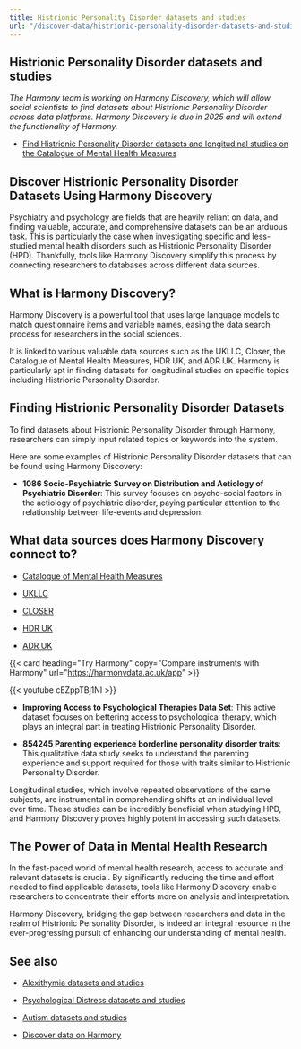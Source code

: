 ```yaml
---
title: Histrionic Personality Disorder datasets and studies
url: "/discover-data/histrionic-personality-disorder-datasets-and-studies"
---
```


## Histrionic Personality Disorder datasets and studies

*The Harmony team is working on Harmony Discovery, which will allow social scientists to find datasets about Histrionic Personality Disorder across data platforms. Harmony Discovery is due in 2025 and will extend the functionality of Harmony.*

* [Find Histrionic Personality Disorder datasets and longitudinal studies on the Catalogue of Mental Health Measures](https://www.cataloguementalhealth.ac.uk/?content=search&query=Topic:histrionic+personality+disorder)

## Discover Histrionic Personality Disorder Datasets Using Harmony Discovery

Psychiatry and psychology are fields that are heavily reliant on data, and finding valuable, accurate, and comprehensive datasets can be an arduous task. This is particularly the case when investigating specific and less-studied mental health disorders such as Histrionic Personality Disorder (HPD). Thankfully, tools like Harmony Discovery simplify this process by connecting researchers to databases across different data sources.

## What is Harmony Discovery?

Harmony Discovery is a powerful tool that uses large language models to match questionnaire items and variable names, easing the data search process for researchers in the social sciences.

It is linked to various valuable data sources such as the UKLLC, Closer, the Catalogue of Mental Health Measures, HDR UK, and ADR UK. Harmony is particularly apt in finding datasets for longitudinal studies on specific topics including Histrionic Personality Disorder.

## Finding Histrionic Personality Disorder Datasets

To find datasets about Histrionic Personality Disorder through Harmony, researchers can simply input related topics or keywords into the system.

Here are some examples of Histrionic Personality Disorder datasets that can be found using Harmony Discovery:

- **1086 Socio-Psychiatric Survey on Distribution and Aetiology of Psychiatric Disorder**: This survey focuses on psycho-social factors in the aetiology of psychiatric disorder, paying particular attention to the relationship between life-events and depression.

## What data sources does Harmony Discovery connect to?

* [Catalogue of Mental Health Measures](https://www.cataloguementalhealth.ac.uk/)

* [UKLLC](https://explore.ukllc.ac.uk)

* [CLOSER](https://closer.ac.uk/)

* [HDR UK](https://www.healthdatagateway.org/)

* [ADR UK](https://www.adruk.org/data-access/data-catalogue/)

{{< card heading="Try Harmony" copy="Compare instruments with Harmony" url="https://harmonydata.ac.uk/app" >}}

{{< youtube cEZppTBj1NI >}}



- **Improving Access to Psychological Therapies Data Set**: This active dataset focuses on bettering access to psychological therapy, which plays an integral part in treating Histrionic Personality Disorder.

- **854245 Parenting experience borderline personality disorder traits**: This qualitative data study seeks to understand the parenting experience and support required for those with traits similar to Histrionic Personality Disorder.

Longitudinal studies, which involve repeated observations of the same subjects, are instrumental in comprehending shifts at an individual level over time. These studies can be incredibly beneficial when studying HPD, and Harmony Discovery proves highly potent in accessing such datasets.

## The Power of Data in Mental Health Research

In the fast-paced world of mental health research, access to accurate and relevant datasets is crucial. By significantly reducing the time and effort needed to find applicable datasets, tools like Harmony Discovery enable researchers to concentrate their efforts more on analysis and interpretation.

Harmony Discovery, bridging the gap between researchers and data in the realm of Histrionic Personality Disorder, is indeed an integral resource in the ever-progressing pursuit of enhancing our understanding of mental health.

## See also

* [Alexithymia datasets and studies](/discover-data/alexithymia-datasets-and-studies)

* [Psychological Distress datasets and studies](/discover-data/psychological-distress-datasets-and-studies)

* [Autism datasets and studies](/discover-data/autism-datasets-and-studies)

* [Discover data on Harmony](/discover-data/)